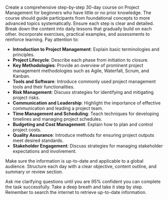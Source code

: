 Create a comprehensive step-by-step 30-day course on Project Management for beginners who have little or no prior knowledge. The course should guide participants from foundational concepts to more advanced topics systematically. Ensure each step is clear and detailed. Break down the content into daily lessons that gradually build on each other. Incorporate exercises, practical examples, and assessments to reinforce learning. Pay attention to:

- **Introduction to Project Management**: Explain basic terminologies and principles.
- **Project Lifecycle**: Describe each phase from initiation to closure.
- **Key Methodologies**: Provide an overview of prominent project management methodologies such as Agile, Waterfall, Scrum, and Kanban.
- **Tools and Software**: Introduce commonly used project management tools and their functionalities.
- **Risk Management**: Discuss strategies for identifying and mitigating project risks.
- **Communication and Leadership**: Highlight the importance of effective communication and leading a project team.
- **Time Management and Scheduling**: Teach techniques for developing timelines and managing project schedules.
- **Budgeting and Cost Management**: Explain how to plan and control project costs.
- **Quality Assurance**: Introduce methods for ensuring project outputs meet desired standards.
- **Stakeholder Engagement**: Discuss strategies for managing stakeholder expectations and involvement.

Make sure the information is up-to-date and applicable to a global audience. Structure each day with a clear objective, content outline, and summary or review section. 

Ask me clarifying questions until you are 95% confident you can complete the task successfully. Take a deep breath and take it step by step. Remember to search the internet to retrieve up-to-date information.
